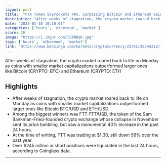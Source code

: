 ```yaml
---
layout: post
title:  "FTX Token Skyrockets 40%, Surpassing Bitcoin and Ethereum Gains — Sets Off Short Squeeze"
description: "After weeks of stagnation, the crypto market roared back to life on Monday as coins with smaller market capitalizations outperformed larger ones like Bitcoin (CRYPTO: BTC) and Ethereum (CRYPTO: ETH"
date: "2023-01-10 10:10:01"
categories: ['hours', 'ethereum', 'market']
score: 26
image: "https://i.imgur.com/lEkNQqK.jpg"
tags: ['hours', 'ethereum', 'market']
link: "https://www.benzinga.com/markets/cryptocurrency/23/01/30344313/ftx-token-skyrockets-40-surpassing-bitcoin-and-ethereum-gains-sets-off-short-squeeze"
---
```


After weeks of stagnation, the crypto market roared back to life on Monday as coins with smaller market capitalizations outperformed larger ones like Bitcoin (CRYPTO: BTC) and Ethereum (CRYPTO: ETH

## Highlights

- After weeks of stagnation, the crypto market roared back to life on Monday as coins with smaller market capitalizations outperformed larger ones like Bitcoin BTC/USD and ETH/USD.
- Among the biggest winners was FTT FTT/USD, the token of the Sam Bankman-Fried-founded crypto exchange whose collapse in November sent its price tumbling, but saw a monumental 40% increase in the past 24 hours.
- At the time of writing, FTT was trading at $1.30, still down 96% over the past year.
- Over $245 million in short positions were liquidated in the last 24 hours, according to Coinglass data.

---
